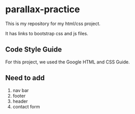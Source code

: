 # parallax-practice

This is my repository for my html/css project.  

It has links to bootstrap css and js files.

## Code Style Guide

For this project, we used the Google HTML and CSS Guide.

## Need to add

1. nav bar
2. footer
3. header
4. contact form